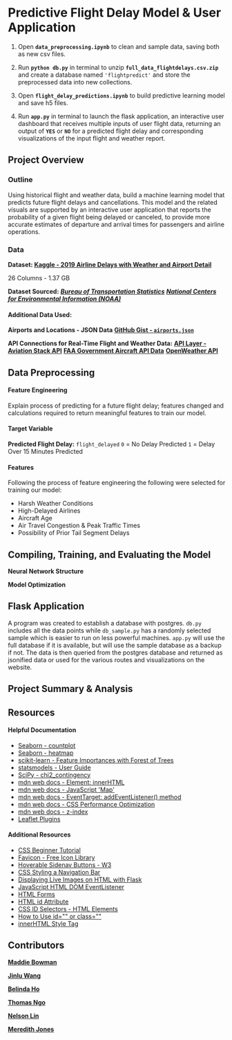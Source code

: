 # Predictive Flight Delay Model & User Application

1. Open **`data_preprocessing.ipynb`** to clean and sample data, saving both as new csv files.

2. Run **`python db.py`** in terminal to unzip **`full_data_flightdelays.csv.zip`** and create a database named `'flightpredict'` and store the preprocessed data into new collections.

3. Open **`flight_delay_predictions.ipynb`** to build predictive learning model and save h5 files.

4. Run **`app.py`** in terminal to launch the flask application, an interactive user dashboard that receives multiple inputs of user flight data, returning an output of **`YES`** or **`NO`** for a predicted flight delay and corresponding visualizations of the input flight and weather report. 



## Project Overview
### Outline 
Using historical flight and weather data, build a machine learning model that predicts future flight delays and cancellations. This model and the related visuals are supported by an interactive user application that reports the probability of a given flight being delayed or canceled, to provide more accurate estimates of departure and arrival times for passengers and airline operations. 

### Data
**Dataset: [Kaggle - 2019 Airline Delays with Weather and Airport Detail](https://www.kaggle.com/datasets/threnjen/2019-airline-delays-and-cancellations)**

26 Columns - 1.37 GB

**Dataset Sourced:** 
***[Bureau of Transportation Statistics](https://www.transtats.bts.gov/databases.asp?Z1qr_VQ=E&Z1qr_Qr5p=N8vn6v10&f7owrp6_VQF=D)***
***[National Centers for Environmental Information (NOAA)](https://www.ncdc.noaa.gov/cdo-web/datasets)***

#### Additional Data Used:

**Airports and Locations - JSON Data**
**[GitHub Gist - `airports.json`](https://gist.github.com/tdreyno/4278655)**

**API Connections for Real-Time Flight and Weather Data:**
**[API Layer - Aviation Stack API](https://apilayer.com/)**
**[FAA Government Aircraft API Data](https://apilayer.com/)**
**[OpenWeather API](https://openweathermap.org/)**

## Data Preprocessing
#### Feature Engineering
Explain process of predicting for a future flight delay; features changed and calculations required to return meaningful features to train our model.

#### Target Variable
**Predicted Flight Delay:** `flight_delayed`
`0` = No Delay Predicted
`1` = Delay Over 15 Minutes Predicted
#### **Features**
Following the process of feature engineering the following were selected for training our model:
* Harsh Weather Conditions
* High-Delayed Airlines
* Aircraft Age
* Air Travel Congestion & Peak Traffic Times
* Possibility of Prior Tail Segment Delays

## Compiling, Training, and Evaluating the Model
**Neural Network Structure**

**Model Optimization**

## Flask Application

A program was created to establish a database with postgres. `db.py` includes all the data points while `db_sample.py` has a randomly selected sample which is easier to run on less powerful machines. `app.py` will use the full database if it is available, but will use the sample database as a backup if not. The data is then queried from the postgres database and returned as jsonified data or used for the various routes and visualizations on the website.

## Project Summary & Analysis

## Resources
#### Helpful Documentation
- [Seaborn - countplot](https://seaborn.pydata.org/generated/seaborn.countplot.html)
- [Seaborn - heatmap](https://seaborn.pydata.org/generated/seaborn.heatmap.html)
- [scikit-learn - Feature Importances with Forest of Trees](https://scikit-learn.org/stable/auto_examples/ensemble/plot_forest_importances.html)
- [statsmodels - User Guide](https://www.statsmodels.org/stable/user-guide.html)
- [SciPy - chi2_contingency](https://docs.scipy.org/doc/scipy/reference/generated/scipy.stats.chi2_contingency.html)
- [mdn web docs - Element: innerHTML](https://developer.mozilla.org/en-US/docs/Web/API/Element/innerHTML)
- [mdn web docs - JavaScript 'Map'](https://developer.mozilla.org/en-US/docs/Web/JavaScript/Reference/Global_Objects/Map)
- [mdn web docs - EventTarget: addEventListener() method](https://developer.mozilla.org/en-US/docs/Web/API/EventTarget/)
- [mdn web docs -  CSS Performance Optimization](https://developer.mozilla.org/en-US/docs/Learn/Performance/CSS)
- [mdn web docs -  z-index](https://developer.mozilla.org/en-US/docs/Web/CSS/z-index)
- [Leaflet Plugins](https://leafletjs.com/plugins.html)

#### Additional Resources
- [CSS Beginner Tutorial](https://www.htmldog.com/guides/css/beginner/)
- [Favicon - Free Icon Library](https://icons8.com/icons)
- [Hoverable Sidenav Buttons - W3](https://www.w3schools.com/howto/howto_css_sidenav_buttons.asp)
- [CSS Styling a Navigation Bar](https://codetheweb.blog/style-a-navigation-bar-css/)
- [Displaying Live Images on HTML with Flask](https://stackoverflow.com/questions/46785507/python-flask-display-image-on-a-html-page)
- [JavaScript HTML DOM EventListener](https://www.w3schools.com/js/js_htmldom_eventlistener.asp)
- [HTML Forms](https://www.w3schools.com/html/html_forms.asp)
- [HTML id Attribute](https://www.w3schools.com/html/html_id.asp)
- [CSS ID Selectors - HTML Elements](https://blog.hubspot.com/website/css-id#:~:text=A%20CSS%20ID%20selector%20uses,to%20the%20element%20in%20brackets.)
- [How to Use id="" or class=""](https://forum.freecodecamp.org/t/how-to-know-when-to-use-id-or-class/506353)
- [innerHTML Style Tag](https://stackoverflow.com/questions/26890675/can-i-add-a-style-tag-to-innerhtml)


## Contributors
**[Maddie Bowman](https://github.com/maddiebowman)**

**[Jinlu Wang](https://github.com/moonsunkey)**

**[Belinda Ho](https://github.com/belindaho2828)**

**[Thomas Ngo](https://github.com/thomasjngo)**

**[Nelson Lin](https://github.com/birdforest)**

**[Meredith Jones](https://github.com/jonesmer)**
